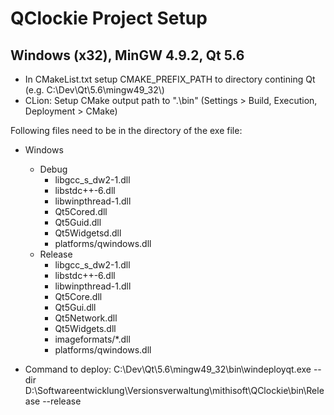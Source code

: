 # QClockie Project Setup

## Windows (x32), MinGW 4.9.2, Qt 5.6

- In CMakeList.txt setup CMAKE_PREFIX_PATH to directory contining Qt (e.g. C:\\Dev\\Qt\\5.6\\mingw49_32\\)
- CLion: Setup CMake output path to ".\bin" (Settings > Build, Execution, Deployment > CMake)

Following files need to be in the directory of the exe file:
- Windows
    - Debug
        - libgcc_s_dw2-1.dll
        - libstdc++-6.dll
        - libwinpthread-1.dll
        - Qt5Cored.dll
        - Qt5Guid.dll
        - Qt5Widgetsd.dll
        - platforms/qwindows.dll
    - Release
        - libgcc_s_dw2-1.dll
        - libstdc++-6.dll
        - libwinpthread-1.dll
        - Qt5Core.dll
        - Qt5Gui.dll
        - Qt5Network.dll
        - Qt5Widgets.dll
        - imageformats/*.dll
        - platforms/qwindows.dll
        
- Command to deploy:
C:\Dev\Qt\5.6\mingw49_32\bin\windeployqt.exe --dir D:\Softwareentwicklung\Versionsverwaltung\mithisoft\QClockie\bin\Release --release